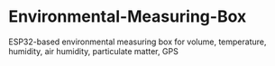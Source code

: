 # Environmental-Measuring-Box
ESP32-based environmental measuring box for volume, temperature, humidity, air humidity, particulate matter, GPS
